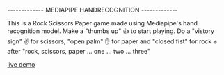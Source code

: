 ------------- MEDIAPIPE HANDRECOGNITION -------------

This is a Rock Scissors Paper game made using Mediapipe's hand recognition model.
Make a "thumbs up" 👍 to start playing. Do a "vistory sign" ✌️ for scissors, "open palm" ✋ for paper and "closed fist" for rock ✊ after "rock, scissors, paper ... one ... two ... three"

<a href="https://web3kev.github.io/RockScissorsPaper/">live demo</a>
